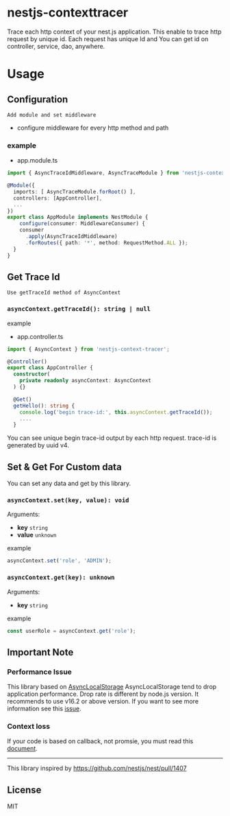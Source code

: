 # nestjs-contexttracer
Trace each http context of your nest.js application.
This enable to trace http request by unique id. Each request has unique Id and You can get id on controller, service, dao, anywhere.


# Usage
## Configuration

`Add module and set middleware` 
- configure middleware for every http method and path

### example 
- app.module.ts
```ts
import { AsyncTraceIdMiddleware, AsyncTraceModule } from 'nestjs-context-tracer';

@Module({
  imports: [ AsyncTraceModule.forRoot() ],
  controllers: [AppController],
  ...
})
export class AppModule implements NestModule {
    configure(consumer: MiddlewareConsumer) {
    consumer
      .apply(AsyncTraceIdMiddleware)
      .forRoutes({ path: '*', method: RequestMethod.ALL });
  }
}
```

## Get Trace Id
`Use getTraceId method of AsyncContext `

### `asyncContext.getTraceId(): string | null`

example
- app.controller.ts

```ts
import { AsyncContext } from 'nestjs-context-tracer';

@Controller()
export class AppController {
  constructor(
    private readonly asyncContext: AsyncContext
  ) {}

  @Get()
  getHello(): string {
    console.log('begin trace-id:', this.asyncContext.getTraceId());
    ....
  }
```
You can see unique begin trace-id output by each http request.
trace-id is generated by uuid v4.


## Set & Get For Custom data
You can set any data and get by this library.


### `asyncContext.set(key, value): void`

Arguments:

* **key** `string`
* **value** `unknown`

example
```ts
asyncContext.set('role', 'ADMIN');
```

### `asyncContext.get(key): unknown`

Arguments:

* **key** `string`

example
```ts
const userRole = asyncContext.get('role');
```


## Important Note
### Performance Issue
This library based on [AsyncLocalStorage](https://nodejs.org/docs/latest-v14.x/api/async_hooks.html#async_hooks_class_asynclocalstorage)
AsyncLocalStorage tend to drop application performance.
Drop rate is different by node.js version. It recommends to use v16.2 or above version.
If you want to see more information see this [issue](https://github.com/nodejs/node/issues/34493#issuecomment-845094849). 

### Context loss
If your code is based on callback, not promsie, you must read this [document](https://nodejs.org/dist/latest-v16.x/docs/api/async_context.html#troubleshooting-context-loss). 

---
This library inspired by https://github.com/nestjs/nest/pull/1407

## License

MIT
